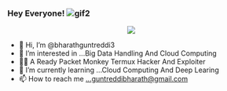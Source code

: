 ### Hey Everyone! ![gif2](https://user-images.githubusercontent.com/95229816/153762766-e6f43977-1f1b-4281-b2ac-c3d7f465f21d.gif)


<!-- I'm [Bharath Guntreddi GB!](https://github.com/bharathguntreddi3?tab=repositories) -->

<p align = "center"><img src = "https://user-images.githubusercontent.com/95229816/153761696-b2784cae-5a36-4215-be36-29632ccc9323.png"></p>




- 👋 Hi, I’m @bharathguntreddi3
- 👀 I’m interested in ...Big Data Handling And Cloud Computing
- 🐱‍💻 A Ready Packet Monkey Termux Hacker And Exploiter
- 🌱 I’m currently learning ...Cloud Computing And Deep Learing
- 📫 How to reach me ...guntreddibharath@gmail.com

<!---
bharathguntreddi3/bharathguntreddi3 is a ✨ special ✨ repository because its `README.md` (this file) appears on your GitHub profile.
You can click the Preview link to take a look at your changes.
--->
